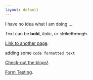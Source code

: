 ```yaml
---
layout: default
---
```


I have no idea what I am doing ....


Text can be **bold**, _italic_, or ~~strikethrough~~.

[Link to another page](./another-page.html).

adding some `code formatted text`

[Check-out the blogs!](./blog.html).

[Form Testing](./sample-form.html?firstName=Dummy&lastName=Bar).
